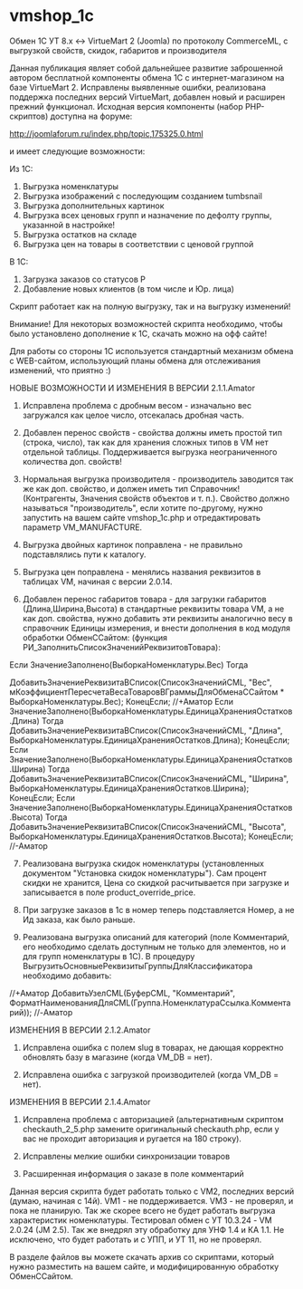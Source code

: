 # vmshop_1c
Обмен 1C УТ 8.x &lt;-> VirtueMart 2 (Joomla) по протоколу CommerceML, с выгрузкой свойств, скидок, габаритов и производителя


Данная публикация являет собой дальнейшее развитие заброшенной автором бесплатной компоненты обмена 1С с интернет-магазином на базе VirtueMart 2. Исправлены выявленные ошибки, реализована поддержка последних версий VirtueMart, добавлен новый и расширен прежний функционал.
Исходная версия компоненты (набор PHP-скриптов) доступна на форуме:

http://joomlaforum.ru/index.php/topic,175325.0.html

и имеет следующие возможности:

Из 1С:

1) Выгрузка номенклатуры
2) Выгрузка изображений с последующим созданием tumbsnail
3) Выгрузка дополнительных картинок
4) Выгрузка всех ценовых групп и назначение по дефолту группы, указанной в настройке!
5) Выгрузка остатков на складе
6) Выгрузка цен на товары в соответствии с ценовой группой

В 1С:

1) Загрузка заказов со статусов P
2) Добавление новых клиентов (в том числе и Юр. лица)

Скрипт работает как на полную выгрузку, так и на выгрузку изменений!

Внимание! Для некоторых возможностей скрипта необходимо, чтобы было установлено дополнение к 1С, скачать можно на офф сайте!

Для работы со стороны 1С используется стандартный механизм обмена с WEB-сайтом, использующий планы обмена для отслеживания изменений, что приятно :)



НОВЫЕ ВОЗМОЖНОСТИ И ИЗМЕНЕНИЯ В ВЕРСИИ 2.1.1.Amator



1) Исправлена проблема с дробным весом - изначально вес загружался как целое число, отсекалась дробная часть.

2) Добавлен перенос свойств - свойства должны иметь простой тип (строка, число), так как для хранения сложных типов в VM нет отдельной таблицы. Поддерживается выгрузка неограниченного количества доп. свойств!

3) Нормальная выгрузка производителя - производитель заводится так же как доп. свойство, и должен иметь тип Справочник! (Контрагенты, Значения свойств объектов и т. п.). Свойство должно называться "производитель", если хотите по-другому, нужно запустить на вашем сайте vmshop_1c.php и отредактировать параметр VM_MANUFACTURE.

4) Выгрузка двойных картинок поправлена - не правильно подставлялись пути к каталогу.

5) Выгрузка цен поправлена - менялись названия реквизитов в таблицах VM, начиная с версии 2.0.14.

6) Добавлен перенос габаритов товара - для загрузки габаритов (Длина,Ширина,Высота) в стандартные реквизиты товара VM, а не как доп. свойства, нужно добавить эти реквизиты аналогично весу в справочник Единицы измерения, и внести дополнения в код модуля обработки ОбменССайтом: (функция РИ_ЗаполнитьСписокЗначенийРеквизитовТовара):

Если ЗначениеЗаполнено(ВыборкаНоменклатуры.Вес) Тогда

ДобавитьЗначениеРеквизитаВСписок(СписокЗначенийCML, "Вес", мКоэффициентПересчетаВесаТоваровВГраммыДляОбменаССайтом * ВыборкаНоменклатуры.Вес);
КонецЕсли; 
//+Аматор
Если ЗначениеЗаполнено(ВыборкаНоменклатуры.ЕдиницаХраненияОстатков.Длина) Тогда 
ДобавитьЗначениеРеквизитаВСписок(СписокЗначенийCML, "Длина", ВыборкаНоменклатуры.ЕдиницаХраненияОстатков.Длина);
КонецЕсли;
Если ЗначениеЗаполнено(ВыборкаНоменклатуры.ЕдиницаХраненияОстатков.Ширина) Тогда 
ДобавитьЗначениеРеквизитаВСписок(СписокЗначенийCML, "Ширина", ВыборкаНоменклатуры.ЕдиницаХраненияОстатков.Ширина);
КонецЕсли;
Если ЗначениеЗаполнено(ВыборкаНоменклатуры.ЕдиницаХраненияОстатков.Высота) Тогда 
ДобавитьЗначениеРеквизитаВСписок(СписокЗначенийCML, "Высота", ВыборкаНоменклатуры.ЕдиницаХраненияОстатков.Высота);
КонецЕсли;
//-Аматор

 

7) Реализована выгрузка скидок номенклатуры (установленных документом "Установка скидок номенклатуры"). Сам процент скидки не хранится, Цена со скидкой расчитывается при загрузке и записывается в поле product_override_price.

8) При загрузке заказов в 1с в номер теперь подставляется Номер, а не Ид заказа, как было раньше.

9) Реализована выгрузка описаний для категорий (поле Комментарий, его необходимо сделать доступным не только для элементов, но и для групп номенклатуры в 1С). В процедуру ВыгрузитьОсновныеРеквизитыГруппыДляКлассификатора необходимо добавить:

//+Аматор
ДобавитьУзелCML(БуферCML, "Комментарий", ФорматНаименованияДляCML(Группа.НоменклатураСсылка.Комментарий));
//-Аматор



 

ИЗМЕНЕНИЯ В ВЕРСИИ 2.1.2.Amator

 

 

1) Исправлена ошибка с полем slug в товарах, не дающая корректно обновлять базу в магазине (когда VM_DB = нет).

2) Исправлена ошибка с загрузкой производителей (когда VM_DB = нет).



ИЗМЕНЕНИЯ В ВЕРСИИ 2.1.4.Amator

1) Исправлена проблема с авторизацией (альтернативным скриптом checkauth_2_5.php замените оригинальный checkauth.php, если у вас не проходит авторизация и ругается на 180 строку).

2) Исправлены мелкие ошибки синхронизации товаров

3) Расширенная информация о заказе в поле комментарий





Данная версия скрипта будет работать только с VM2, последних версий (думаю, начиная с 14й). VM1 - не поддерживается. VM3 - не проверял, и пока не планирую. Так же скорее всего не будет работать выгрузка характеристик номенклатуры. Тестировал обмен с УТ 10.3.24 - VM 2.0.24 (JM 2.5). Так же внедрял эту обработку для УНФ 1.4 и КА 1.1. Не исключено, что будет работать и с УПП, и УТ 11, но не проверял.

В разделе файлов вы можете скачать архив со скриптами, который нужно разместить на вашем сайте, и модифицированную обработку ОбменССайтом.
